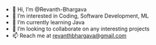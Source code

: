 - 👋 Hi, I’m @Revanth-Bhargava
- 👀 I’m interested in Coding, Software Development, ML
- 🌱 I’m currently learning Java
- 💞️ I’m looking to collaborate on any interesting projects
- 📫 Reach me at revanthbhargava@gmail.com
<!---
Revanth-Bhargava/Revanth-Bhargava is a ✨ special ✨ repository because its `README.md` (this file) appears on your GitHub profile.
You can click the Preview link to take a look at your changes.
--->
